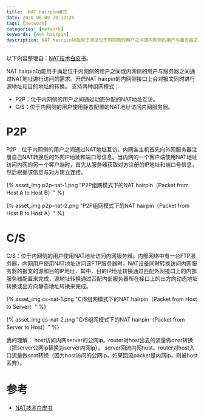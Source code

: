 ```yaml
---
title:  NAT hairpin模式
date: 2020-06-09 20:17:25
tags: [network]
categories: [network]
keywords: [nat hairpin]
description: NAT hairpin功能用于满足位于内网侧的用户之间或内网侧的用户与服务器之间通过NAT地址进行访问的需求。
---
```


以下内容整理自：[NAT技术白皮书](http://www.h3c.com/cn/Service/Document_Software/Document_Center/Home/Switches/00-Public/Trending/White_Paper/NAT_White_Paper-6W100/)。
<!-- more -->

NAT hairpin功能用于满足位于内网侧的用户之间或内网侧的用户与服务器之间通过NAT地址进行访问的需求。开启NAT hairpin的内网侧接口上会对报文同时进行源地址和目的地址的转换。
支持两种组网模式：
- P2P：位于内网侧的用户之间通过动态分配的NAT地址互访。
- C/S：位于内网侧的用户使用静态配置的NAT地址访问内网服务器。

# P2P

P2P：位于内网侧的用户之间通过NAT地址互访。内网各主机首先向外网服务器注册自己NAT转换后的外网IP地址和端口号信息。当内网的一个客户端使用NAT地址访问内网的另一个客户端时，首先从服务器获取对方注册的IP地址和端口号信息，然后根据该信息与对方建立连接。

{% asset_img p2p-nat-1.png "P2P组网模式下的NAT hairpin（Packet from Host A to Host B）" %}

{% asset_img p2p-nat-2.png "P2P组网模式下的NAT hairpin（Packet from Host B to Host A）" %}

# C/S

C/S：位于内网侧的用户使用NAT地址访问内网服务器。内部网络中有一台FTP服务器，内网用户使用NAT地址访问该FTP服务器时，NAT设备同时转换访问内网服务器的报文的源和目的IP地址，其中，目的IP地址转换通过匹配外网接口上的内部服务器配置来完成，源地址转换通过匹配内部服务器所在接口上的出方向动态地址转换或出方向静态地址转换来完成。

{% asset_img cs-nat-1.png "C/S组网模式下的NAT hairpin（Packet from Host to Server）" %}

{% asset_img cs-nat-2.png "C/S组网模式下的NAT hairpin（Packet from Server to Host）" %}

我的理解：
host访问内网server的公网ip。router对host出去的流量做dnat转换（把server公网ip替换为server内网ip）。
server回流内网host。router对host入口流量做snat转换（因为host访问的公网ip，如果回流packet是内网ip，则被host丢弃）。

# 参考

- [NAT技术白皮书](http://www.h3c.com/cn/Service/Document_Software/Document_Center/Home/Switches/00-Public/Trending/White_Paper/NAT_White_Paper-6W100/)
